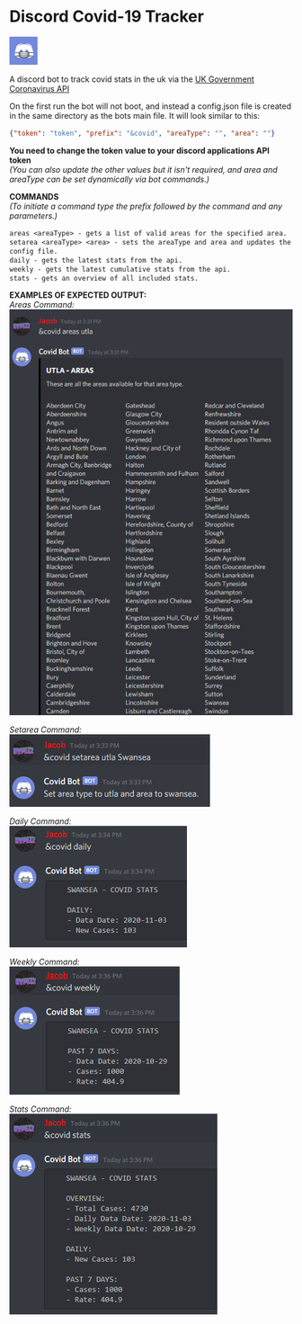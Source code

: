 [UK Government Coronavirus API]: https://coronavirus.data.gov.uk/developers-guide

# Discord Covid-19 Tracker
<img src="https://github.com/JacobA2000/covid19-tracker-discord/blob/main/assets/Logo.png?raw=true"  width="50" height="50"> 

A discord bot to track covid stats in the uk via the [UK Government Coronavirus API]

On the first run the bot will not boot, and instead a config.json file is created in the same directory as the bots main file. It will look similar to this:
```json 
{"token": "token", "prefix": "&covid", "areaType": "", "area": ""}
``` 
**You need to change the token value to your discord applications API token**   
*(You can also update the other values but it isn't required, and area and areaType can be set dynamically via bot commands.)*

**COMMANDS**  
*(To initiate a command type the prefix followed by the command and any parameters.)*
```
areas <areaType> - gets a list of valid areas for the specified area.
setarea <areaType> <area> - sets the areaType and area and updates the config file.
daily - gets the latest stats from the api.
weekly - gets the latest cumulative stats from the api.
stats - gets an overview of all included stats.
```

**EXAMPLES OF EXPECTED OUTPUT:**  
*Areas Command:*  
![areas command](https://github.com/JacobA2000/covid19-tracker-discord/blob/main/assets/areas_command.png?raw=true)

*Setarea Command:*  
![setarea command](https://github.com/JacobA2000/covid19-tracker-discord/blob/main/assets/setarea_command.png?raw=true)

*Daily Command:*  
![daily command](https://github.com/JacobA2000/covid19-tracker-discord/blob/main/assets/daily_command.png?raw=true)

*Weekly Command:*  
![weekly command](https://github.com/JacobA2000/covid19-tracker-discord/blob/main/assets/weekly_command.png?raw=true)

*Stats Command:*  
![stats command](https://github.com/JacobA2000/covid19-tracker-discord/blob/main/assets/stats_command.png?raw=true)
